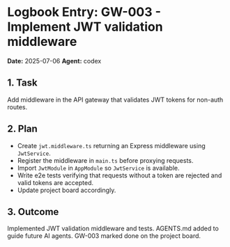 # Logbook Entry: GW-003 - Implement JWT validation middleware

**Date:** 2025-07-06
**Agent:** codex

## 1. Task
Add middleware in the API gateway that validates JWT tokens for non-auth routes.

## 2. Plan
- Create `jwt.middleware.ts` returning an Express middleware using `JwtService`.
- Register the middleware in `main.ts` before proxying requests.
- Import `JwtModule` in `AppModule` so `JwtService` is available.
- Write e2e tests verifying that requests without a token are rejected and valid tokens are accepted.
- Update project board accordingly.

## 3. Outcome
Implemented JWT validation middleware and tests. AGENTS.md added to guide future AI agents. GW-003 marked done on the project board.
